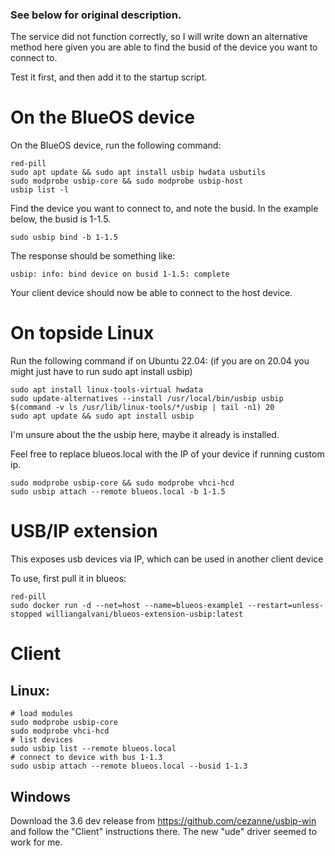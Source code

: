 ### See below for original description.
The service did not function correctly, so I will write down an alternative method here given you are able to find the busid of the device you want to connect to.

Test it first, and then add it to the startup script.

# On the BlueOS device


On the BlueOS device, run the following command:

```
red-pill
sudo apt update && sudo apt install usbip hwdata usbutils
sudo modprobe usbip-core && sudo modprobe usbip-host
usbip list -l

```
Find the device you want to connect to, and note the busid. In the example below, the busid is 1-1.5.

```
sudo usbip bind -b 1-1.5
```
The response should be something like:

```
usbip: info: bind device on busid 1-1.5: complete
```
Your client device should now be able to connect to the host device.
# On topside Linux
Run the following command if on Ubuntu 22.04:
(if you are on 20.04 you might just have to run sudo apt install usbip)

```
sudo apt install linux-tools-virtual hwdata
sudo update-alternatives --install /usr/local/bin/usbip usbip $(command -v ls /usr/lib/linux-tools/*/usbip | tail -n1) 20
sudo apt update && sudo apt install usbip
```
I'm unsure about the the usbip here, maybe it already is installed.

Feel free to replace blueos.local with the IP of your device if running custom ip.
```
sudo modprobe usbip-core && sudo modprobe vhci-hcd
sudo usbip attach --remote blueos.local -b 1-1.5
```



# USB/IP extension

This exposes usb devices via IP, which can be used in another client device

To use, first pull it in blueos:


```
red-pill
sudo docker run -d --net=host --name=blueos-example1 --restart=unless-stopped williangalvani/blueos-extension-usbip:latest
```

# Client

## Linux:


```
# load modules
sudo modprobe usbip-core
sudo modprobe vhci-hcd
# list devices
sudo usbip list --remote blueos.local
# connect to device with bus 1-1.3
sudo usbip attach --remote blueos.local --busid 1-1.3

```

## Windows

Download the 3.6 dev release from https://github.com/cezanne/usbip-win and follow the "Client" instructions there.
The new "ude" driver seemed to work for me.
